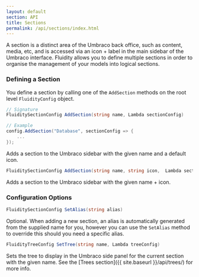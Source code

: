 ```yaml
---
layout: default
section: API
title: Sections
permalink: /api/sections/index.html
---
```


A section is a distinct area of the Umbraco back office, such as content, media, etc, and is accessed via an icon + label in the main sidebar of the Umbraco interface. Fluidity allows you to define multiple sections in order to organise the management of your models into logical sections.

### Defining a Section

You define a section by calling one of the `AddSection` methods on the root level `FluidityConfig` object.

````csharp
// Signature
FluiditySectionConfig AddSection(string name, Lambda sectionConfig)

// Example
config.AddSection("Database", sectionConfig => {
    ...
});
````
Adds a section to the Umbraco sidebar with the given name and a default icon.

````csharp
FluiditySectionConfig AddSection(string name, string icon,  Lambda sectionConfig)
````
Adds a section to the Umbraco sidebar with the given name + icon.

### Configuration Options

````csharp
FluiditySectionConfig SetAlias(string alias)
````
Optional. When adding a new section, an alias is automatically generated from the supplied name for you, however you can use the `SetAlias` method to override this should you need a specific alias.

````csharp
FluidityTreeConfig SetTree(string name, Lambda treeConfig)
````
Sets the tree to display in the Umbraco side panel for the current section with the given name. See the [Trees section]({{ site.baseurl }}/api/trees/) for more info.
